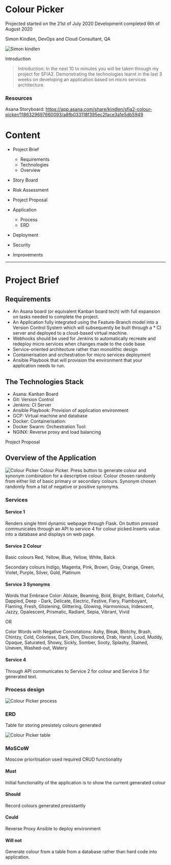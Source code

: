 # Colour Picker

Projected started on the 21st of July 2020
Development completed 6th of August 2020

Simon Kindlen, DevOps and Cloud Consultant, QA

![Simon kindlen](https://i.imgur.com/DAaZve5.jpg)


Introduction

>Introduction: In the next 10 to minutes you will be taken through my project for SFIA2. Demonstrating the technologies learnt in the last 3 weeks on developing an application based on micro services architecture.  



### Resources


Asana Storyboard: https://app.asana.com/share/kindlen/sfia2-colour-picker/1186329697660093/a8fb033118f395ec2face3a1e5db5949


# Content

* Project Brief
    * Requirements
    * Technologies
    * Overview

* Story Board
* Risk Assessment
* Project Proposal
* Application
    * Process
    * ERD
* Deployment
* Security
* Improvements

------

# Project Brief

## Requirements

* An Asana board (or equivalent Kanban board tech) with full expansion on tasks needed to complete the project.
* An Application fully integrated using the Feature-Branch model into a Version Control System which will subsequently be built through a * CI server and deployed to a cloud-based virtual machine.
* Webhooks should be used for Jenkins to automatically recreate and redeploy micro services when changes made to the code base
* Service-oriented architecture rather than monolithic design
* Containerisation and orchestration for micro services deployment
* Ansible Playbook that will provision the environment that your application needs to run.

## The Technologies Stack
* Asana: Kanban Board
* Git: Version Control
* Jenkins: CI Server 
* Ansible Playbook: Provision of application environment
* GCP: Virtual machine and database
* Docker: Containerisation:
* Docker Swarm: Orchestration Tool: 
* NGINX: Reverse proxy and load balancing

Project Proposal

## Overview of the Application

![Colour Picker](https://i.imgur.com/Cx9idt4.jpg) 
Colour Picker. Press button to  generate colour and synonym combination for a descriptive colour.
Colour chosen randomly from either list of basic primary or secondary colours. Synonym chosen randomly from a list of negative or positive synonyms.


### Services 

#### Service 1 
Renders single html dynamic webpage through Flask. On button pressed communicates through an API to service 4 for colour picked.Inserts value into a database and displays on web page.


#### Service 2 Colour
Basic colours
Red, Yellow, Blue, Yellow, White, Balck

Secondary colours
Indigo, Magenta, Pink, Brown, Gray, Orange, Green, Violet, Purple, Silver, Gold, Platinum

#### Service 3  Synonyms

Words that Embrace Color:
Ablaze, Beaming, Bold, Bright, Brilliant, Colorful, Dappled, Deep - Dark, Delicate, Electric, Festive, Fiery, Flamboyant, Flaming, Fresh, Glistening, Glittering, Glowing, Harmonious, Iridescent, Jazzy, Opalescent, Prismatic, Radiant, Sepia, Vibrant, Vivid

OR

Color Words with Negative Connotations:
Ashy, Bleak, Blotchy, Brash, Chintzy, Cold, Colorless, Dark, Dim, Discolored, Drab, Harsh, Loud, Muddy, Opaque, Saturated, Showy, Sickly, Somber, Sooty, Splashy, Stained, Uneven, Washed-out, Watery

#### Service 4
Through API communicates to Service 2 for colour and Service 3 for generated text.


### Process design 

![Colour Picker process](https://i.imgur.com/IW8DFxN.png)


### ERD
Table for storing presistely colours generated

![Colour Picker table](https://i.imgur.com/QU4xmuE.jpg)


### MoSCoW
Moscow prioritisation used required CRUD functionality

#### Must
Initial functionality of the application is to show the current generated colour

#### Should
Record colours generated presistantly


#### Could
Reverse Proxy
Ansible to deploy environment

#### Will not
Generate colour from a table from a database rather than hard code into application.

